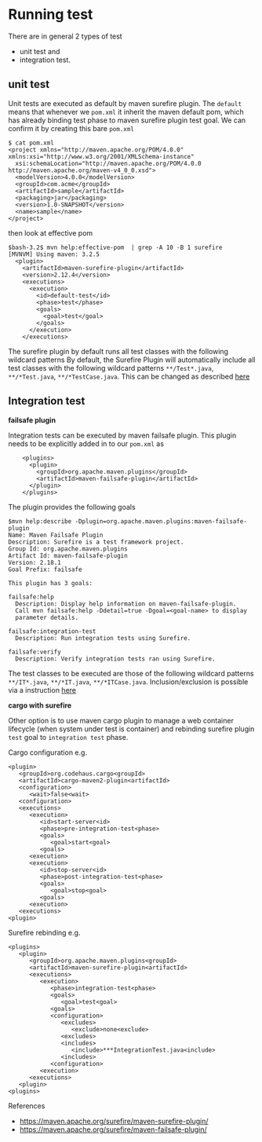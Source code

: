 # Running test

There are in general 2 types of test 

* unit test and 
* integration test. 

## unit test

Unit tests are executed as default by maven surefire plugin. The `default` means that whenever we `pom.xml` it inherit the maven default pom, which has already binding test phase to maven surefire plugin test goal. We can confirm it by creating this bare `pom.xml`

    $ cat pom.xml
    <project xmlns="http://maven.apache.org/POM/4.0.0" xmlns:xsi="http://www.w3.org/2001/XMLSchema-instance"
      xsi:schemaLocation="http://maven.apache.org/POM/4.0.0 http://maven.apache.org/maven-v4_0_0.xsd">
      <modelVersion>4.0.0</modelVersion>
      <groupId>com.acme</groupId>
      <artifactId>sample</artifactId>
      <packaging>jar</packaging>
      <version>1.0-SNAPSHOT</version>
      <name>sample</name>
    </project>
    
then look at effective pom

    $bash-3.2$ mvn help:effective-pom  | grep -A 10 -B 1 surefire
    [MVNVM] Using maven: 3.2.5
      <plugin>
        <artifactId>maven-surefire-plugin</artifactId>
        <version>2.12.4</version>
        <executions>
          <execution>
            <id>default-test</id>
            <phase>test</phase>
            <goals>
              <goal>test</goal>
            </goals>
          </execution>
        </executions>
    
The surefire plugin by default runs all test classes with the following wildcard patterns
By default, the Surefire Plugin will automatically include all test classes with the following wildcard patterns
`**/Test*.java`, `**/*Test.java`, `**/*TestCase.java`. This can be changed as described [here](https://maven.apache.org/surefire/maven-surefire-plugin/examples/inclusion-exclusion.html)

## Integration test

**failsafe plugin**

Integration tests can be executed by maven failsafe plugin. This plugin needs to be explicitly added in to our `pom.xml` as 

        <plugins>
          <plugin>
            <groupId>org.apache.maven.plugins</groupId>
            <artifactId>maven-failsafe-plugin</artifactId>
          </plugin>
        </plugins>        

The plugin provides the following goals

    $mvn help:describe -Dplugin=org.apache.maven.plugins:maven-failsafe-plugin
    Name: Maven Failsafe Plugin
    Description: Surefire is a test framework project.
    Group Id: org.apache.maven.plugins
    Artifact Id: maven-failsafe-plugin
    Version: 2.18.1
    Goal Prefix: failsafe

    This plugin has 3 goals:

    failsafe:help
      Description: Display help information on maven-failsafe-plugin.
      Call mvn failsafe:help -Ddetail=true -Dgoal=<goal-name> to display
      parameter details.

    failsafe:integration-test
      Description: Run integration tests using Surefire.

    failsafe:verify
      Description: Verify integration tests ran using Surefire.

The test classes to be executed are those of the following wildcard patterns `**/IT*.java`, `**/*IT.java`, `**/*ITCase.java`. Inclusion/exclusion is possible via a instruction [here](https://maven.apache.org/surefire/maven-failsafe-plugin/examples/inclusion-exclusion.html)

**cargo with surefire**

Other option is to use maven cargo plugin to manage a web container lifecycle (when system under test is container) and rebinding surefire plugin `test` goal to `integration test` phase. 

Cargo configuration e.g.

    <plugin>
       <groupId>org.codehaus.cargo<groupId>
       <artifactId>cargo-maven2-plugin<artifactId>
       <configuration>
          <wait>false<wait>
       <configuration>
       <executions>
          <execution>
             <id>start-server<id>
             <phase>pre-integration-test<phase>
             <goals>
                <goal>start<goal>
             <goals>
          <execution>
          <execution>
             <id>stop-server<id>
             <phase>post-integration-test<phase>
             <goals>
                <goal>stop<goal>
             <goals>
          <execution>
       <executions>
    <plugin>

Surefire rebinding e.g.

    <plugins>
       <plugin>
          <groupId>org.apache.maven.plugins<groupId>
          <artifactId>maven-surefire-plugin<artifactId>
          <executions>
             <execution>
                <phase>integration-test<phase>
                <goals>
                   <goal>test<goal>
                <goals>
                <configuration>
                   <excludes>
                      <exclude>none<exclude>
                   <excludes>
                   <includes>
                      <include>***IntegrationTest.java<include>
                   <includes>
                <configuration>
             <execution>
          <executions>
       <plugin>
    <plugins>

References

* https://maven.apache.org/surefire/maven-surefire-plugin/
* https://maven.apache.org/surefire/maven-failsafe-plugin/
